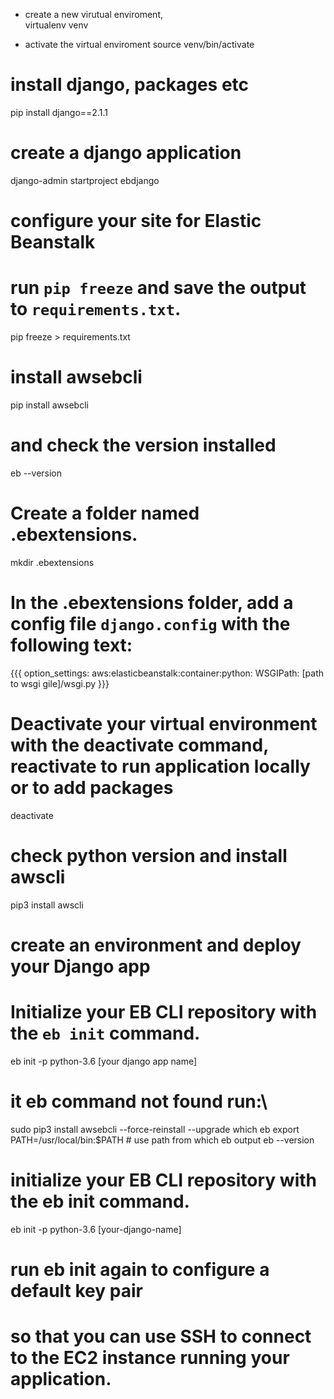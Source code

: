 * create a new virutual enviroment,  
virtualenv venv

* activate the virtual enviroment
source venv/bin/activate

# install django, packages etc
pip install django==2.1.1

# create a django application
django-admin startproject ebdjango

# configure your site for Elastic Beanstalk
# run `pip freeze` and save the output to `requirements.txt`. 
pip freeze > requirements.txt

# install awsebcli
pip install awsebcli

# and check the version installed
eb --version

# Create a folder named .ebextensions. 
mkdir .ebextensions

# In the .ebextensions folder, add a config file `django.config` with the following text:
{{{
option_settings:
  aws:elasticbeanstalk:container:python:
    WSGIPath: [path to wsgi gile]/wsgi.py
}}}
# Deactivate your virtual environment with the deactivate command, reactivate to run application locally or to add packages
deactivate

# check python version and install awscli
pip3 install awscli


# create an environment and deploy your Django app
# Initialize your EB CLI repository with the `eb init` command. 
eb init -p python-3.6 [your django app name]

# it eb command not found run:\
sudo pip3 install awsebcli --force-reinstall --upgrade
which eb
export PATH=/usr/local/bin:$PATH # use path from which eb output
eb --version

# initialize your EB CLI repository with the eb init command. 
eb init -p python-3.6 [your-django-name]

# run eb init again to configure a default key pair 
# so that you can use SSH to connect to the EC2 instance running your application. 








